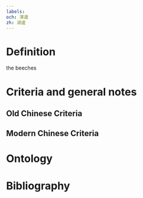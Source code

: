 ```yaml
---
labels: 
och: 澤邊
zh: 湖邊
---
```


# Definition
the beeches
# Criteria and general notes
## Old Chinese Criteria

## Modern Chinese Criteria

# Ontology

# Bibliography